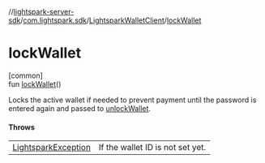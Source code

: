 //[lightspark-server-sdk](../../../index.md)/[com.lightspark.sdk](../index.md)/[LightsparkWalletClient](index.md)/[lockWallet](lock-wallet.md)

# lockWallet

[common]\
fun [lockWallet](lock-wallet.md)()

Locks the active wallet if needed to prevent payment until the password is entered again and passed to [unlockWallet](unlock-wallet.md).

#### Throws

| | |
|---|---|
| [LightsparkException](../-lightspark-exception/index.md) | If the wallet ID is not set yet. |
